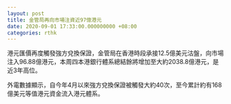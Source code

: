```yaml
---
layout: post
title: 金管局再向市場注資近97億港元
date: 2020-09-01 17:33:00.000000000 +08:00
categories: rthk
---
```


港元匯價再度觸發強方兌換保證，金管局在香港時段承接12.5億美元沽盤，向市場注入96.88億港元，本周四本港銀行體系總結餘將增加至大約2038.8億港元，是近3年高位。

外電數據顯示，自今年4月以來強方兌換保證被觸發大約40次，至今累計約有168億美元等值港元資金流入港元體系。
